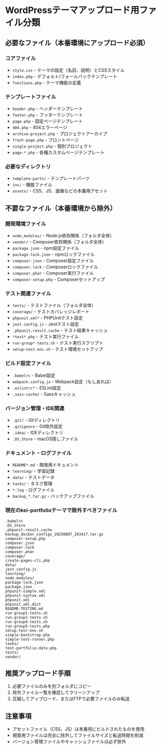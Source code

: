 # WordPressテーマアップロード用ファイル分類

## 必要なファイル（本番環境にアップロード必須）

### コアファイル
- `style.css` - テーマの設定（名前、説明）とCSSスタイル
- `index.php` - デフォルト/フォールバックテンプレート
- `functions.php` - テーマ機能の定義

### テンプレートファイル
- `header.php` - ヘッダーテンプレート
- `footer.php` - フッターテンプレート
- `page.php` - 固定ページテンプレート
- `404.php` - 404エラーページ
- `archive-project.php` - プロジェクトアーカイブ
- `front-page.php` - フロントページ
- `single-project.php` - 個別プロジェクト
- `page-*.php` - 各種カスタムページテンプレート

### 必要なディレクトリ
- `template-parts/` - テンプレートパーツ
- `inc/` - 機能ファイル
- `assets/` - CSS、JS、画像などの本番用アセット

## 不要なファイル（本番環境から除外）

### 開発環境ファイル
- `node_modules/` - Node.js依存関係（フォルダ全体）
- `vendor/` - Composer依存関係（フォルダ全体）
- `package.json` - npm設定ファイル
- `package-lock.json` - npmロックファイル
- `composer.json` - Composer設定ファイル
- `composer.lock` - Composerロックファイル
- `composer.phar` - Composer実行ファイル
- `composer-setup.php` - Composerセットアップ

### テスト関連ファイル
- `tests/` - テストファイル（フォルダ全体）
- `coverage/` - テストカバレッジレポート
- `phpunit.xml*` - PHPUnitテスト設定
- `jest.config.js` - Jestテスト設定
- `.phpunit.result.cache` - テスト結果キャッシュ
- `*test*.php` - テスト実行ファイル
- `run-group*-tests.sh` - テスト実行スクリプト
- `setup-test-env.sh` - テスト環境セットアップ

### ビルド設定ファイル
- `.babelrc` - Babel設定
- `webpack.config.js` - Webpack設定（もしあれば）
- `.eslintrc*` - ESLint設定
- `.sass-cache/` - Sassキャッシュ

### バージョン管理・IDE関連
- `.git/` - Gitディレクトリ
- `.gitignore` - Git除外設定
- `.idea/` - IDEディレクトリ
- `.DS_Store` - macOS隠しファイル

### ドキュメント・ログファイル
- `README*.md` - 開発用ドキュメント
- `learning/` - 学習記録
- `data/` - テストデータ
- `tasks/` - タスク管理
- `*.log` - ログファイル
- `backup_*.tar.gz` - バックアップファイル

### 現在のkei-portfolioテーマで除外すべきファイル
```
.babelrc
.DS_Store
.phpunit.result.cache
backup_docker_configs_20250807_203417.tar.gz
composer-setup.php
composer.json
composer.lock
composer.phar
coverage/
create-pages-cli.php
data/
jest.config.js
learning/
node_modules/
package-lock.json
package.json
phpunit-simple.xml
phpunit-syntax.xml
phpunit.xml
phpunit.xml.dist
README-TESTING.md
run-group1-tests.sh
run-group2-tests.sh
run-group4-tests.sh
run-group5-tests.php
setup-test-env.sh
simple-bootstrap.php
simple-test-runner.php
tasks/
test-portfolio-data.php
tests/
vendor/
```

## 推奨アップロード手順
1. 必要ファイルのみを別フォルダにコピー
2. 除外ファイル一覧を確認してクリーンアップ
3. 圧縮してアップロード、またはFTPで必要ファイルのみ転送

## 注意事項
- アセットファイル（CSS、JS）は本番用にビルドされたものを使用
- 開発用ファイルは完全に除外してファイルサイズと転送時間を削減
- バージョン管理ファイルやキャッシュファイルは必ず除外
